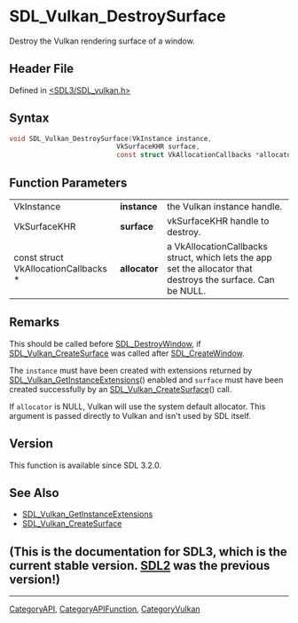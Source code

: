 # SDL_Vulkan_DestroySurface

Destroy the Vulkan rendering surface of a window.

## Header File

Defined in [<SDL3/SDL_vulkan.h>](https://github.com/libsdl-org/SDL/blob/main/include/SDL3/SDL_vulkan.h)

## Syntax

```c
void SDL_Vulkan_DestroySurface(VkInstance instance,
                           VkSurfaceKHR surface,
                           const struct VkAllocationCallbacks *allocator);
```

## Function Parameters

|                                      |               |                                                                                                              |
| ------------------------------------ | ------------- | ------------------------------------------------------------------------------------------------------------ |
| VkInstance                           | **instance**  | the Vulkan instance handle.                                                                                  |
| VkSurfaceKHR                         | **surface**   | vkSurfaceKHR handle to destroy.                                                                              |
| const struct VkAllocationCallbacks * | **allocator** | a VkAllocationCallbacks struct, which lets the app set the allocator that destroys the surface. Can be NULL. |

## Remarks

This should be called before [SDL_DestroyWindow](SDL_DestroyWindow), if
[SDL_Vulkan_CreateSurface](SDL_Vulkan_CreateSurface) was called after
[SDL_CreateWindow](SDL_CreateWindow).

The `instance` must have been created with extensions returned by
[SDL_Vulkan_GetInstanceExtensions](SDL_Vulkan_GetInstanceExtensions)()
enabled and `surface` must have been created successfully by an
[SDL_Vulkan_CreateSurface](SDL_Vulkan_CreateSurface)() call.

If `allocator` is NULL, Vulkan will use the system default allocator. This
argument is passed directly to Vulkan and isn't used by SDL itself.

## Version

This function is available since SDL 3.2.0.

## See Also

- [SDL_Vulkan_GetInstanceExtensions](SDL_Vulkan_GetInstanceExtensions)
- [SDL_Vulkan_CreateSurface](SDL_Vulkan_CreateSurface)


## (This is the documentation for SDL3, which is the current stable version. [SDL2](https://wiki.libsdl.org/SDL2/) was the previous version!)



----
[CategoryAPI](CategoryAPI), [CategoryAPIFunction](CategoryAPIFunction), [CategoryVulkan](CategoryVulkan)

